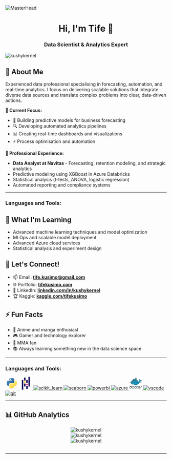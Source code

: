 ![MasterHead](https://res.cloudinary.com/superfolio/image/upload/v1620689979/68747470733a2f2f692e70696e696d672e636f6d2f6f726967696e616c732f63362f33332f63322f63363333633230656465383266306530636564376435373064626533613166332e676966_yjuh2s.gif)

<h1 align="center">Hi, I'm Tife 👋</h1>
<h3 align="center">Data Scientist & Analytics Expert</h3>

<p align="left"> <img src="https://komarev.com/ghpvc/?username=kushykernel&label=Profile%20views&color=0e75b6&style=flat&v=2" alt="kushykernel" /> </p>

## 🚀 About Me

Experienced data professional specialising in forecasting, automation, and real-time analytics. I focus on delivering scalable solutions that integrate diverse data sources and translate complex problems into clear, data-driven actions.

**🎯 Current Focus:**
- 🌱 Building predictive models for business forecasting
- 🔍 Developing automated analytics pipelines 
- 📊 Creating real-time dashboards and visualizations
- ⚡ Process optimisation and automation

**💼 Professional Experience:**
- **Data Analyst at Navitas** - Forecasting, retention modeling, and strategic analytics
- Predictive modeling using XGBoost in Azure Databricks
- Statistical analysis (t-tests, ANOVA, logistic regression)
- Automated reporting and compliance systems

---

<h3 align="left">Languages and Tools:</h3>

## 🎯 What I'm Learning

- Advanced machine learning techniques and model optimization
- MLOps and scalable model deployment
- Advanced Azure cloud services
- Statistical analysis and experiment design

## 💬 Let's Connect!

- 📫 Email: **tife.kusimo@gmail.com**
- 🌐 Portfolio: **[tifekusimo.com](https://tifekusimo.com/)**
- 💼 LinkedIn: **[linkedin.com/in/kushykernel](https://linkedin.com/in/kushykernel)**
- 🏆 Kaggle: **[kaggle.com/tifekusimo](https://kaggle.com/tifekusimo)**

## ⚡ Fun Facts

- 🎌 Anime and manga enthusiast
- 🎮 Gamer and technology explorer  
- 🥋 MMA fan
- 📚 Always learning something new in the data science space

---

<h3 align="left">Languages and Tools:</h3>
<p align="left"> 
<a href="https://www.python.org" target="_blank" rel="noreferrer"> <img src="https://raw.githubusercontent.com/devicons/devicon/master/icons/python/python-original.svg" alt="python" width="40" height="40"/> </a>
<a href="https://pandas.pydata.org/" target="_blank" rel="noreferrer"> <img src="https://raw.githubusercontent.com/devicons/devicon/2ae2a900d2f041da66e950e4d48052658d850630/icons/pandas/pandas-original.svg" alt="pandas" width="40" height="40"/> </a>
<a href="https://scikit-learn.org/" target="_blank" rel="noreferrer"> <img src="https://upload.wikimedia.org/wikipedia/commons/0/05/Scikit_learn_logo_small.svg" alt="scikit_learn" width="40" height="40"/> </a>
<a href="https://seaborn.pydata.org/" target="_blank" rel="noreferrer"> <img src="https://seaborn.pydata.org/_images/logo-mark-lightbg.svg" alt="seaborn" width="40" height="40"/> </a>
<a href="https://powerbi.microsoft.com/" target="_blank" rel="noreferrer"> <img src="https://raw.githubusercontent.com/microsoft/PowerBI-Icons/main/SVG/Power-BI.svg" alt="powerbi" width="40" height="40"/> </a>
<a href="https://azure.microsoft.com/en-in/" target="_blank" rel="noreferrer"> <img src="https://www.vectorlogo.zone/logos/microsoft_azure/microsoft_azure-icon.svg" alt="azure" width="40" height="40"/> </a>
<a href="https://www.docker.com/" target="_blank" rel="noreferrer"> <img src="https://raw.githubusercontent.com/devicons/devicon/master/icons/docker/docker-original-wordmark.svg" alt="docker" width="40" height="40"/> </a>
<a href="https://code.visualstudio.com/" target="_blank" rel="noreferrer"> <img src="https://www.vectorlogo.zone/logos/visualstudio_code/visualstudio_code-icon.svg" alt="vscode" width="40" height="40"/> </a>
<a href="https://git-scm.com/" target="_blank" rel="noreferrer"> <img src="https://www.vectorlogo.zone/logos/git-scm/git-scm-icon.svg" alt="git" width="40" height="40"/> </a>
</p>

---

## 📊 GitHub Analytics

<div align="center">
  <img src="https://github-readme-streak-stats.herokuapp.com/?user=kushykernel&theme=tokyonight" alt="kushykernel" />
</div>

<div align="center">
  <img src="https://github-readme-stats.vercel.app/api?username=kushykernel&show_icons=true&locale=en&theme=tokyonight" alt="kushykernel" />
</div>

<div align="center">
  <img src="https://github-readme-stats.vercel.app/api/top-langs?username=kushykernel&show_icons=true&locale=en&layout=compact&theme=tokyonight" alt="kushykernel" />
</div>

<br clear="both" />

---

